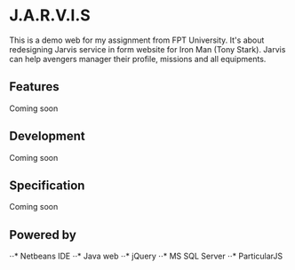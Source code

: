 # J.A.R.V.I.S
This is a demo web for my assignment from FPT University. It's about redesigning Jarvis service in form website for Iron Man (Tony Stark). 
Jarvis can help avengers manager their profile, missions and all equipments.

## Features
Coming soon

## Development
Coming soon

## Specification
Coming soon

## Powered by
⋅⋅* Netbeans IDE
⋅⋅* Java web
⋅⋅* jQuery
⋅⋅* MS SQL Server
⋅⋅* ParticularJS